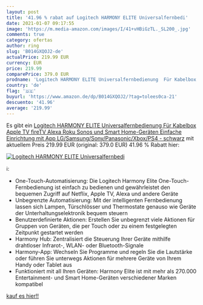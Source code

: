 ```yaml
---
layout: post
title: '41.96 % rabat auf Logitech HARMONY ELITE Universalfernbedi'
date: 2021-01-07 09:17:55
image: 'https://m.media-amazon.com/images/I/41+vHBiGzTL._SL200_.jpg'
comments: true
category: ofertas
author: ring
slug: 'B014GXQOJ2-de'
actualPrice: 219.99 EUR
currency: EUR
price: 219.99
comparePrice: 379.0 EUR
prodname: 'Logitech HARMONY ELITE Universalfernbedienung  Für Kabelbox  Apple TV  fireTV  Alexa  Roku  Sonos und Smart Home-Geräten  Einfache Einrichtung mit App  LG/Samsung/Sony/Panasonic/Xbox/PS4 - schwarz'
country: 'de'
flag: '🇩🇪'
buyurl: 'https://www.amazon.de/dp/B014GXQOJ2/?tag=tolees0ca-21'
descuento: '41.96'
average: '219.99'
---
```


Es gibt ein [Logitech HARMONY ELITE Universalfernbedienung  Für Kabelbox  Apple TV  fireTV  Alexa  Roku  Sonos und Smart Home-Geräten  Einfache Einrichtung mit App  LG/Samsung/Sony/Panasonic/Xbox/PS4 - schwarz](https://www.amazon.de/dp/B014GXQOJ2/?tag=tolees0ca-21) mit aktuellem Preis 219.99 EUR (original: 379.0 EUR) 41.96 % Rabatt hier:

[![Logitech HARMONY ELITE Universalfernbedi](https://m.media-amazon.com/images/I/41+vHBiGzTL._SL200_.jpg)](https://www.amazon.de/dp/B014GXQOJ2/?tag=tolees0ca-21)

ℹ️:

- One-Touch-Automatisierung: Die Logitech Harmony Elite One-Touch-Fernbedienung ist einfach zu bedienen und gewährleistet den bequemen Zugriff auf Netflix, Apple TV, Alexa und andere Geräte
- Unbegrenzte Automatisierung: Mit der intelligenten Fernbedienung lassen sich Lampen, Türschlösser und Thermostate genauso wie Geräte der Unterhaltungselektronik bequem steuern
- Benutzerdefinierte Aktionen: Erstellen Sie unbegrenzt viele Aktionen für Gruppen von Geräten, die per Touch oder zu einem festgelegten Zeitpunkt gestartet werden
- Harmony Hub: Zentralisiert die Steuerung Ihrer Geräte mithilfe drahtloser Infrarot-, WLAN- oder Bluetooth-Signale
- Harmony-App: Wechseln Sie Programme und regeln Sie die Lautstärke oder führen Sie unterwegs Aktionen für mehrere Geräte von Ihrem Handy oder Tablet aus
- Funktioniert mit all Ihren Geräten: Harmony Elite ist mit mehr als 270.000 Entertainment- und Smart Home-Geräten verschiedener Marken kompatibel

[kauf es hier!!](https://www.amazon.de/dp/B014GXQOJ2/?tag=tolees0ca-21)
